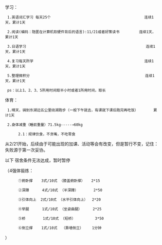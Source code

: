 学习：

     1.英语词汇学习 每天25个                                           连续1天，累计1天
     
     2.阅读(编码：隐匿在计算机软硬件背后的语言):11/21或者好策读书         连续1天，累计1天
     
     3.日语学习                                                       连续1天，累计1天
     
     4.复习每天所学                                                   连续1天，累计1天
     
     5.整理微积分                                                     连续1天，累计1天
     
     ps：以上1、2、3、5所用时间取半小时或者1所用时间，取长
     
体育：

     1.晴天，骑到东湖边五公里绕湖跑步（一般下午就去，有课就下课后跑完再吃饭）       累计1天  
     
     2.身体减重（睡前重量）71.5kg-----→60kg   
         
          2.1：规律饮食，不贪嘴，不吃零食
          
 从2/21开始，后续由于可能出现的加课、活动等会有改变，但是暂行不变，记住：失败源于第一次妥协。
                   
 以下 宿舍条件无法达成，暂时暂停 
 
（4强体锻炼：

          ①俯卧撑    3式/10式 （膝盖俯卧撑）   2*15
          
          ②深蹲      4式/10式 （半深蹲）       2*50
         
          ③引体向上  2式/10式 （水平引体向上）  2*20
          
          ④举腿      1式/10式 （坐姿曲腿）     2*25
          
          ⑤桥        1式/10式 （短桥）         3*50
          
          ⑥倒立撑    1式/10式  （靠墙倒立）    1分钟
）
